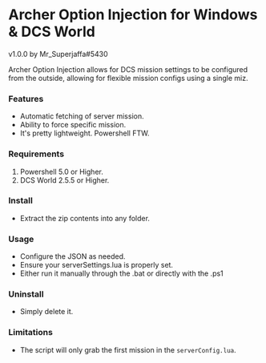 
# Archer Option Injection for Windows & DCS World

v1.0.0 by Mr_Superjaffa#5430

Archer Option Injection allows for DCS mission settings to be configured from the outside, allowing for flexible mission configs using a single miz.

### Features

+ Automatic fetching of server mission.
+ Ability to force specific mission.
+ It's pretty lightweight. Powershell FTW.

### Requirements

1. Powershell 5.0 or Higher.
2. DCS World 2.5.5 or Higher.

### Install

+ Extract the zip contents into any folder.

### Usage

+ Configure the JSON as needed.
+ Ensure your serverSettings.lua is properly set.
+ Either run it manually through the .bat or directly with the .ps1

### Uninstall

+ Simply delete it.

### Limitations

+ The script will only grab the first mission in the `serverConfig.lua`.

